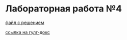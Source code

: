 # Лабораторная работа №4


[файл с решением](https://github.com/Stepanova-Anna/based/blob/main/LR3/Степанова%20АА%201%20гр%202%20п%20гр%20ЛР3.pdf)


[ссылка на гулг-докс](https://docs.google.com/document/d/1Pp8pQqdKWAS6XTKGLzXbvvOJ8XNTj6iu/edit?usp=sharing&ouid=109856855558238134328&rtpof=true&sd=true)

